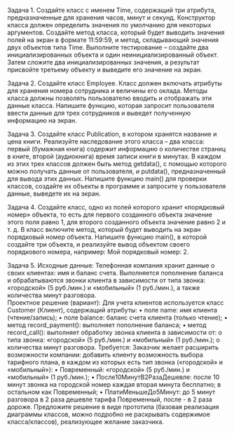 Задача 1.  Создайте класс с именем Time, содержащий три атрибута, предназначенные для хранения часов, минут и секунд. Конструктор класса должен определить значения по умолчанию для некоторых аргументов. Создайте метод класса, который будет выводить значения полей на экран в формате 11:59:59, и метод, складывающий значения двух объектов типа Time. Выполните тестирование – создайте два инициализированных объекта и один неинициализированный объект. Затем сложите два инициализированных значения, а результат присвойте третьему объекту и выведите его значение на экран.

Задача 2.  Создайте класс Employee. Класс должен включать атрибуты для хранения номера сотрудника и величины его оклада. Методы класса должны позволять пользователю вводить и отображать эти данные класса. Напишите функцию, которая запросит пользователя ввести данные для трех сотрудников и выведет полученную информацию на экран. 

Задача 3.  Создайте класс Publication, в котором хранятся название и цена книги. Реализуйте наследование этого класса – два класса: первый (бумажная книга) содержит информацию о количестве страниц в книге, второй (аудиокнига) время записи книги в минутах. В каждом из этих трех классов должен быть метод getdata(), с помощью которого можно получать данные от пользователя, и putdata(), предназначенный для вывода этих данных. Напишите функцию main() для проверки классов, создайте их объекты в программе и запросите у пользователя данные, выведете их на экран.

Задача 4.  Создайте класс, одно из полей которого хранит «порядковый номер» объекта, то есть для первого созданного объекта значение этого поля равно 1, для второго созданного объекта значение равно 2 и т. д. В класс включите метод, который будет выводить на экран порядковый номер объекта. Напишите функцию main(), в которой создайте три объекта, и реализуйте вывод объектом своего порядкового номера, например: Мой порядковый номер: 2.

Задача 5. Исходные данные: Телефонная компания хранит данные о своих клиентах: имя и баланс счета. Выполняется пополнение баланса и обрабатываются звонки клиента в зависимости от типа звонка: «городской» (5 руб./мин.) и «мобильный» (1 руб./мин.), а также количества минут разговора.   
Проектное решение (вариант):
Для учета клиентов используется класс Customer (Клиент), содержащий атрибуты:
•	поле name: 			имя клиента (чтение/запись);
•	поле balance: 		баланс счета клиента (только чтение);
•	метод record_payment(): 	выполняет пополнение баланса;
•	метод record_call(): 	выполняет обработку звонка клиента в зависимости от:
o	типа звонка: «городской» (5 руб./мин.) и «мобильный» (1 руб./мин.);
o	количества минут разговора.
Требуется: Заказчик желает расширить возможности компании: добавить клиенту возможность выбора тарифного плана, в каждом из которых есть тип звонка («городской» и «мобильный»):
•	Повременный: «городской» (5 руб./мин.) и «мобильный» (1 руб./мин.);
•	После10МинутВ2РазаДешевле: после 10 минут звонка на городской номер каждая вторая минута бесплатно; в остальном как Повременный;
•	ПлатиМеньшеДо5Минут: до 5 минут разговора в 2 раза дешевле тарифа Повременный, после - в 2 раза дороже.
Предложите решение в виде прототипа (базовая реализация диаграммы классов, можно подробно не раскрывать содержимое класса/классов), реализующее желание заказчика.
